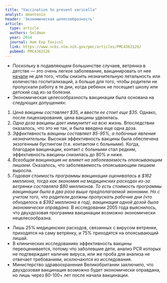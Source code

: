 ```yaml
---
title: "Vaccination to prevent varicella"
analyst: amantonio
header: 'Экономическая целесообразность'
article:
  type: article
  authors: Goldman
  year: 2014
  journal: Hum Exp Toxicol
  link: https://www.ncbi.nlm.nih.gov/pmc/articles/PMC4363126/
  pubmed: PMC4363126
---
```


- Поскольку в подавляющем большинстве случаев, ветрянка в детстве — это очень легкое заболевание, вакцинировать от нее [начали](https://www.ncbi.nlm.nih.gov/pubmed/25721380) не для того, чтобы снизить незначительную летальность или количество госпитализаций, а больше для того, чтобы родители не пропускали работу в те дни, когда ребенок не посещает школу или детский сад из-за болезни.
- Экономическая целесообразность вакцинации была основана на следующих допущениях:
1) *Цена вакцины составляет $35, и ввести ее стоит еще $35.*
Однако, после лицензирования, цена вакцины удвоилась.
2) *Одна доза вакцины дает иммунитет на всю жизнь.*
Впоследствии оказалось, что это не так, и была введена еще одна доза.
3) *Эффективность вакцины составляет 85-95%, а побочные явления незначительны.*
Высокая эффективность вакцины была обеспечена экзогенным бустингом (т.е. контактом с больными). Когда, благодаря вакцинации, контакт с больными стал редким, эффективность вакцины снизилась до 80% и ниже.
4) *Всеобщая вакцинация не влияет на заболеваемость опоясывающим лишаем.*
Оказалось, что заболеваемость опоясывающим лишаем выросла.
5) *Годовая стоимость программы вакцинации оценивалась в $162 миллиона, тогда как экономия на медицинских расходах из-за ветрянки составляла $80 миллионов. То есть стоимость программы вакцинации была в два раза выше предполагаемой экономии. Но с учетом того, что родители должны пропускать рабочие дни (что обходилось в $392 миллиона в год), вакцинация одной дозой была экономически оправдана.*
В исследовании 2005 года выяснилось, что двухдозовая программа вакцинации возможно экономически нецелесообразна.
- Лишь 25% медицинских расходов, связанных с вирусом ветрянки, приходятся на саму ветрянку, и 75% приходятся на опоясывающий лишай.
- В клинических исследованиях эффективность вакцины переоценивается, потому что заболевшие дети, анализ PCR которых не подтверждает наличие вируса, или же проба для анализа не отвечает требованиям, исключаются из исследования.
- Министерство здравоохранения Великобритании заключило, что двухдозовая вакцинация возможно будет экономически оправдана, но лишь через 80-100+ лет после начала вакцинации.

